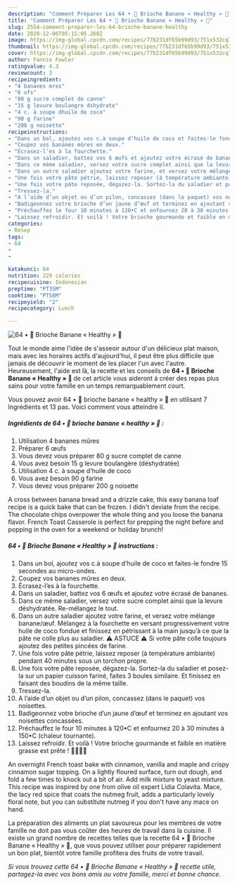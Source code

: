 ```yaml
---
description: "Comment Préparer Les 64 • 🍞 Brioche Banane « Healthy » 🍌"
title: "Comment Préparer Les 64 • 🍞 Brioche Banane « Healthy » 🍌"
slug: 2554-comment-preparer-les-64-brioche-banane-healthy
date: 2020-12-06T05:15:05.268Z
image: https://img-global.cpcdn.com/recipes/77b231df65b99d93/751x532cq70/64-•-🍞-brioche-banane-healthy-🍌-photo-principale-de-la-recette.jpg
thumbnail: https://img-global.cpcdn.com/recipes/77b231df65b99d93/751x532cq70/64-•-🍞-brioche-banane-healthy-🍌-photo-principale-de-la-recette.jpg
cover: https://img-global.cpcdn.com/recipes/77b231df65b99d93/751x532cq70/64-•-🍞-brioche-banane-healthy-🍌-photo-principale-de-la-recette.jpg
author: Fannie Fowler
ratingvalue: 4.3
reviewcount: 3
recipeingredient:
- "4 bananes mres"
- "6 ufs"
- "80 g sucre complet de canne"
- "15 g levure boulangre dshydrate"
- "4 c. à soupe dhuile de coco"
- "90 g farine"
- "200 g noisette"
recipeinstructions:
- "Dans un bol, ajoutez vos c.à soupe d’huile de coco et faites-le fondre 15 secondes au micro-ondes."
- "Coupez vos bananes mûres en deux."
- "Écrasez-l’es à la fourchette."
- "Dans un saladier, battez vos 6 œufs et ajoutez votre écrasé de bananes."
- "Dans ce même saladier, versez votre sucre complet ainsi que la levure déshydratée. Re-mélangez le tout."
- "Dans un autre saladier ajoutez votre farine, et versez votre mélange banane/œuf. Mélangez à la fourchette en versant progressivement votre huile de coco fondue et finissez en pétrissant à la main jusqu’à ce que la pâte ne colle plus au saladier. ⚠️ ASTUCE ⚠️ Si votre pâte colle toujours ajoutez des petites pincées de farine."
- "Une fois votre pâte pétrie, laissez reposer (à température ambiante) pendant 40 minutes sous un torchon propre."
- "Une fois votre pâte reposée, dégazez-la. Sortez-la du saladier et posez-la sur un papier cuisson fariné, faites 3 boules similaire. Et finissez en faisant des boudins de la même taille."
- "Tressez-la."
- "A l’aide d’un objet ou d’un pilon, concassez (dans le paquet) vos noisettes."
- "Badigeonnez votre brioche d’un jaune d’œuf et terminez en ajoutant vos noisettes concassées."
- "Préchauffez le four 10 minutes à 120•C et enfournez 20 à 30 minutes à 150•C (chaleur tournante)."
- "Laissez refroidir. Et voilà ! Votre brioche gourmande et faible en matière grasse est prête ! 🍞🍌✌🏾"
categories:
- Resep
tags:
- 64
- 
- 

katakunci: 64   
nutrition: 229 calories
recipecuisine: Indonesian
preptime: "PT35M"
cooktime: "PT58M"
recipeyield: "2"
recipecategory: Lunch

---
```



![64 • 🍞 Brioche Banane « Healthy » 🍌](https://img-global.cpcdn.com/recipes/77b231df65b99d93/751x532cq70/64-•-🍞-brioche-banane-healthy-🍌-photo-principale-de-la-recette.jpg)

Tout le monde aime l'idée de s'asseoir autour d'un délicieux plat maison, mais avec les horaires actifs d'aujourd'hui, il peut être plus difficile que jamais de découvrir le moment de les placer l'un avec l'autre. Heureusement, l'aide est là, la recette et les conseils de <strong> 64 • 🍞 Brioche Banane « Healthy » 🍌 </strong> de cet article vous aideront à créer des repas plus sains pour votre famille en un temps remarquablement court.

<!--inarticleads1-->

Vous pouvez avoir 64 • 🍞 brioche banane « healthy » 🍌 en utilisant 7 Ingrédients et 13 pas. Voici comment vous atteindre il.

##### Ingrédients de 64 • 🍞 brioche banane « healthy » 🍌 :

1. Utilisation 4 bananes mûres
1. Préparer 6 œufs
1. Vous devez vous préparer 80 g sucre complet de canne
1. Vous avez besoin 15 g levure boulangère (déshydratée)
1. Utilisation 4 c. à soupe d’huile de coco
1. Vous avez besoin 90 g farine
1. Vous devez vous préparer 200 g noisette


A cross between banana bread and a drizzle cake, this easy banana loaf recipe is a quick bake that can be frozen. I didn&#39;t deviate from the recipe. The chocolate chips overpower the whole thing and you loose the banana flavor. French Toast Casserole is perfect for prepping the night before and popping in the oven for a weekend or holiday brunch! 

<!--inarticleads2-->

##### 64 • 🍞 Brioche Banane « Healthy » 🍌 instructions :

1. Dans un bol, ajoutez vos c.à soupe d’huile de coco et faites-le fondre 15 secondes au micro-ondes.
1. Coupez vos bananes mûres en deux.
1. Écrasez-l’es à la fourchette.
1. Dans un saladier, battez vos 6 œufs et ajoutez votre écrasé de bananes.
1. Dans ce même saladier, versez votre sucre complet ainsi que la levure déshydratée. Re-mélangez le tout.
1. Dans un autre saladier ajoutez votre farine, et versez votre mélange banane/œuf. Mélangez à la fourchette en versant progressivement votre huile de coco fondue et finissez en pétrissant à la main jusqu’à ce que la pâte ne colle plus au saladier. ⚠️ ASTUCE ⚠️ Si votre pâte colle toujours ajoutez des petites pincées de farine.
1. Une fois votre pâte pétrie, laissez reposer (à température ambiante) pendant 40 minutes sous un torchon propre.
1. Une fois votre pâte reposée, dégazez-la. Sortez-la du saladier et posez-la sur un papier cuisson fariné, faites 3 boules similaire. Et finissez en faisant des boudins de la même taille.
1. Tressez-la.
1. A l’aide d’un objet ou d’un pilon, concassez (dans le paquet) vos noisettes.
1. Badigeonnez votre brioche d’un jaune d’œuf et terminez en ajoutant vos noisettes concassées.
1. Préchauffez le four 10 minutes à 120•C et enfournez 20 à 30 minutes à 150•C (chaleur tournante).
1. Laissez refroidir. Et voilà ! Votre brioche gourmande et faible en matière grasse est prête ! 🍞🍌✌🏾


An overnight French toast bake with cinnamon, vanilla and maple and crispy cinnamon sugar topping. On a lightly floured surface, turn out dough, and fold a few times to knock out a bit of air. Add milk mixture to yeast mixture. This recipe was inspired by one from olive oil expert Lidia Colavita. Mace, the lacy red spice that coats the nutmeg fruit, adds a particularly lovely floral note, but you can substitute nutmeg if you don&#39;t have any mace on hand. 

<!--inarticleads1-->

<p>
La préparation des aliments un plat savoureux pour les membres de votre famille ne doit pas vous coûter des heures de travail dans la cuisine. Il existe un grand nombre de recettes telles que la recette 64 • 🍞 Brioche Banane « Healthy » 🍌, que vous pouvez utiliser pour préparer rapidement un bon plat, bientôt votre famille profitera des fruits de votre travail.
</p>

<p>
<i>Si vous trouvez cette 64 • 🍞 Brioche Banane « Healthy » 🍌 recette utile, partagez-la avec vos bons amis ou votre famille, merci et bonne chance.</i>
</p>
